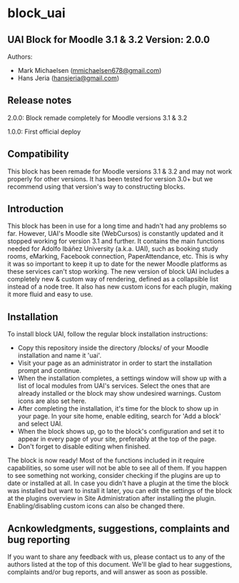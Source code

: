 # block_uai

UAI Block for Moodle 3.1 & 3.2
Version: 2.0.0
------------------------------------------

Authors:
* Mark Michaelsen (mmichaelsen678@gmail.com)
* Hans Jeria (hansjeria@gmail.com)


Release notes
-------------

2.0.0: Block remade completely for Moodle versions 3.1 & 3.2

1.0.0: First official deploy

Compatibility
-------------

This block has been remade for Moodle versions 3.1 & 3.2 and may not work properly for other versions.
It has been tested for version 3.0+ but we recommend using that version's way to constructing blocks.

Introduction
------------

This block has been in use for a long time and hadn't had any problems so far. However, UAI's Moodle site (WebCursos) is constantly updated and it stopped working for version 3.1 and further.
It contains the main functions needed for Adolfo Ibáñez University (a.k.a. UAI), such as booking study rooms, eMarking, Facebook connection, PaperAttendance, etc. This is why it was so important to keep it up to date for the newer Moodle platforms as these services can't stop working.
The new version of block UAI includes a completely new & custom way of rendering, defined as a collapsible list instead of a node tree. It also has new custom icons for each plugin, making it more fluid and easy to use.

Installation
------------

To install block UAI, follow the regular block installation instructions:
* Copy this repository inside the directory /blocks/ of your Moodle installation and name it 'uai'.
* Visit your page as an administrator in order to start the installation prompt and continue.
* When the installation completes, a settings window will show up with a list of local modules from UAI's services. Select the ones that are already installed or the block may show undesired warnings. Custom icons are also set here.
* After completing the installation, it's time for the block to show up in your page. In your site home, enable editing, search for 'Add a block' and select UAI.
* When the block shows up, go to the block's configuration and set it to appear in every page of your site, preferably at the top of the page.
* Don't forget to disable editing when finished.

The block is now ready! Most of the functions included in it require capabilities, so some user will not be able to see all of them. If you happen to see something not working, consider checking if the plugins are up to date or installed at all.
In case you didn't have a plugin at the time the block was installed but want to install it later, you can edit the settings of the block at the plugins overview in Site Administration after installing the plugin. Enabling/disabling custom icons can also be changed there.

Acnkowledgments, suggestions, complaints and bug reporting
----------------------------------------------------------

If you want to share any feedback with us, please contact us to any of the authors listed at the top of this document. We'll be glad to hear suggestions, complaints and/or bug reports, and will answer as soon as possible.